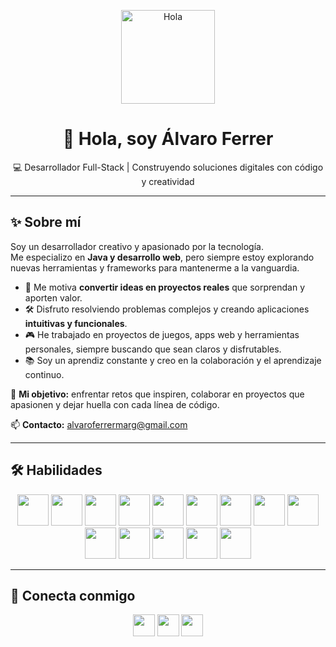 <p align="center">
  <img src="https://user-images.githubusercontent.com/18350557/176309783-0785949b-9127-417c-8b55-ab5a4333674e.gif" alt="Hola" width="150"/>
</p>

<h1 align="center">👋 Hola, soy Álvaro Ferrer</h1>

<p align="center">
  💻 Desarrollador Full-Stack | Construyendo soluciones digitales con código y creatividad
</p>

---

## ✨ Sobre mí

Soy un desarrollador creativo y apasionado por la tecnología.  
Me especializo en **Java y desarrollo web**, pero siempre estoy explorando nuevas herramientas y frameworks para mantenerme a la vanguardia.  

- 🚀 Me motiva **convertir ideas en proyectos reales** que sorprendan y aporten valor.  
- 🛠️ Disfruto resolviendo problemas complejos y creando aplicaciones **intuitivas y funcionales**.  
- 🎮 He trabajado en proyectos de juegos, apps web y herramientas personales, siempre buscando que sean claros y disfrutables.  
- 📚 Soy un aprendiz constante y creo en la colaboración y el aprendizaje continuo.  

🎯 **Mi objetivo:** enfrentar retos que inspiren, colaborar en proyectos que apasionen y dejar huella con cada línea de código.

📫 **Contacto:** [alvaroferrermarg@gmail.com](mailto:alvaroferrermarg@gmail.com)

---

## 🛠️ Habilidades

<p align="center">
  <a href="https://kotlinlang.org/"><img src="https://raw.githubusercontent.com/danielcranney/readme-generator/main/public/icons/skills/kotlin-colored.svg" width="50" height="50" /></a>
  <a href="https://www.php.net/"><img src="https://upload.wikimedia.org/wikipedia/commons/2/27/PHP-logo.svg" width="50" height="50" /></a>
  <a href="https://dart.dev/"><img src="https://raw.githubusercontent.com/danielcranney/readme-generator/main/public/icons/skills/dart-colored.svg" width="50" height="50" /></a>
  <a href="https://developer.mozilla.org/en-US/docs/Web/JavaScript"><img src="https://raw.githubusercontent.com/danielcranney/readme-generator/main/public/icons/skills/javascript-colored.svg" width="50" height="50" /></a>
  <a href="https://developer.mozilla.org/en-US/docs/Glossary/HTML5"><img src="https://raw.githubusercontent.com/danielcranney/readme-generator/main/public/icons/skills/html-colored.svg" width="50" height="50" /></a>
  <a href="https://www.w3.org/Style/CSS/"><img src="https://raw.githubusercontent.com/danielcranney/readme-generator/main/public/icons/skills/css3-colored.svg" width="50" height="50" /></a>
  <a href="https://angular.io/"><img src="https://raw.githubusercontent.com/danielcranney/readme-generator/main/public/icons/skills/angularjs-colored.svg" width="50" height="50" /></a>
  <a href="https://nodejs.org/"><img src="https://raw.githubusercontent.com/danielcranney/readme-generator/main/public/icons/skills/nodejs-colored.svg" width="50" height="50" /></a>
  <a href="https://www.mongodb.com/"><img src="https://raw.githubusercontent.com/danielcranney/readme-generator/main/public/icons/skills/mongodb-colored.svg" width="50" height="50" /></a>
  <a href="https://firebase.google.com/"><img src="https://raw.githubusercontent.com/danielcranney/readme-generator/main/public/icons/skills/firebase-colored.svg" width="50" height="50" /></a>
  <a href="https://www.figma.com/"><img src="https://raw.githubusercontent.com/danielcranney/readme-generator/main/public/icons/skills/figma-colored.svg" width="50" height="50" /></a>
  <a href="https://portal.azure.com/"><img src="https://raw.githubusercontent.com/danielcranney/readme-generator/main/public/icons/skills/azure-colored.svg" width="50" height="50" /></a>
  <a href="https://flutter.dev/"><img src="https://raw.githubusercontent.com/danielcranney/readme-generator/main/public/icons/skills/flutter-colored.svg" width="50" height="50" /></a>
  <a href="https://aws.amazon.com/"><img src="https://raw.githubusercontent.com/danielcranney/readme-generator/main/public/icons/skills/aws-colored-dark.svg" width="50" height="50" /></a>
</p>

---

## 🔗 Conecta conmigo

<p align="center">
  <a href="https://github.com/alvaroferrer1"><img src="https://github.githubassets.com/images/modules/logos_page/GitHub-Mark.png" width="35" height="35" /></a>
  <a href="https://www.linkedin.com/in/alvaroferrer1"><img src="https://cdn.worldvectorlogo.com/logos/linkedin-icon-2.svg" width="35" height="35" /></a>
  <a href="mailto:alvaroferrermarg@gmail.com"><img src="https://upload.wikimedia.org/wikipedia/commons/4/4e/Gmail_Icon.png" width="35" height="35" /></a>
</p>
